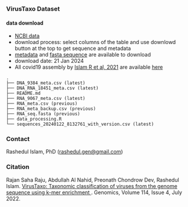 ### VirusTaxo Dataset

#### data download
- [NCBI data](https://www.ncbi.nlm.nih.gov/labs/virus/vssi/#/virus?SeqType_s=Nucleotide&SourceDB_s=RefSeq)
- download process: select columns of the table and use downlowd button at the top to get sequence and metadata
- [metadata](./sequences_20240122_8132761_with_version.csv) and [fasta sequence](https://drive.google.com/file/d/1FBPgDFVvkIrfJ6XwEbpCPZesiaAbF67d/view?usp=sharing) are available to download
- download date: 21 Jan 2024
- All covid19 assembly by [Islam R et al, 2021](https://academic.oup.com/bib/article/22/5/bbab102/6210065) are available [here](https://drive.google.com/file/d/1fEPE3dcSMU4Ojq4T_C67owoIGfLwky6Y/view?usp=sharing)

```
.
├── DNA_9384_meta.csv (latest)
├── DNA_RNA_18451_meta.csv (latest)
├── README.md 
├── RNA_9067_meta.csv (latest)
├── RNA_meta.csv (previous)
├── RNA_meta_backup.csv (previous)
├── RNA_seq.fasta (previous)
├── data_processing.R
└── sequences_20240122_8132761_with_version.csv (latest)
```

### Contact
Rashedul Islam, PhD (rashedul.gen@gmail.com)

### Citation

Rajan Saha Raju, Abdullah Al Nahid, Preonath Chondrow Dev,  Rashedul Islam. [VirusTaxo: Taxonomic classification of viruses from the genome sequence using k-mer enrichment
](https://www.sciencedirect.com/science/article/pii/S0888754322001598). Genomics, Volume 114, Issue 4, July 2022.
